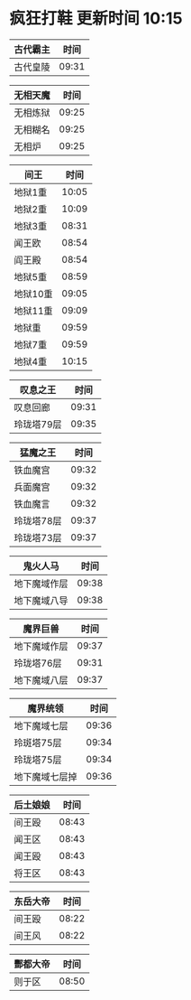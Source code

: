 # 疯狂打鞋 更新时间 10:15

| 古代霸主   | 时间    |
|--------|-------|
| 古代皇陵 | 09:31 |

| 无相天魔   | 时间    |
|--------|-------|
| 无相炼狱 | 09:25 |
| 无相糊名 | 09:25 |
| 无相炉 | 09:25 |

| 间王   | 时间    |
|--------|-------|
| 地狱1重 | 10:05 |
| 地狱2重 | 10:09 |
| 地狱3重 | 08:31 |
| 闻王欧 | 08:54 |
| 阎王殿 | 08:54 |
| 地狱5重 | 08:59 |
| 地狱10重 | 09:05 |
| 地狱11重 | 09:09 |
| 地狱重 | 09:59 |
| 地狱7重 | 09:59 |
| 地狱4重 | 10:15 |

| 叹息之王   | 时间    |
|--------|-------|
| 叹息回廊 | 09:31 |
| 玲珑塔79层 | 09:35 |

| 猛魔之王   | 时间    |
|--------|-------|
| 铁血魔宫 | 09:32 |
| 兵面魔宫 | 09:32 |
| 铁血魔言 | 09:32 |
| 玲珑塔78层 | 09:37 |
| 玲珑塔73层 | 09:37 |

| 鬼火人马   | 时间    |
|--------|-------|
| 地下魔域作层 | 09:38 |
| 地下魔域八导 | 09:38 |

| 魔界巨兽   | 时间    |
|--------|-------|
| 地下魔域作层 | 09:37 |
| 玲珑塔76层 | 09:31 |
| 地下魔域八层 | 09:37 |

| 魔界统领   | 时间    |
|--------|-------|
| 地下魔域七层 | 09:36 |
| 玲斑塔75层 | 09:34 |
| 玲珑塔75层 | 09:34 |
| 地下魔域七层掉 | 09:36 |

| 后土娘娘   | 时间    |
|--------|-------|
| 间王殴 | 08:43 |
| 闻王区 | 08:43 |
| 闻王殴 | 08:43 |
| 将王区 | 08:43 |

| 东岳大帝   | 时间    |
|--------|-------|
| 间王殴 | 08:22 |
| 间王风 | 08:22 |

| 酆都大帝   | 时间    |
|--------|-------|
| 则于区 | 08:50 |